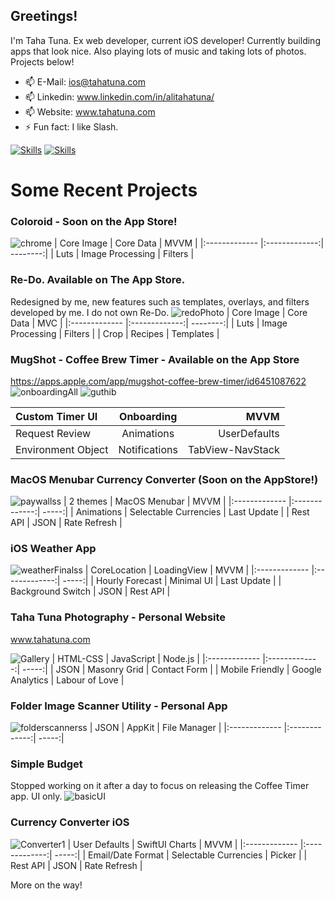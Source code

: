 ## Greetings! 

I'm Taha Tuna. Ex web developer, current iOS developer! Currently building apps that look nice. Also playing lots of music and taking lots of photos. Projects below!

- 📫 E-Mail: ios@tahatuna.com
- 📫 Linkedin: www.linkedin.com/in/alitahatuna/
- 📫 Website: www.tahatuna.com
- ⚡ Fun fact: I like Slash.

[![Skills](https://skillicons.dev/icons?i=swift,cs,html,css,js,nodejs)](https://skillicons.dev)
[![Skills](https://skillicons.dev/icons?i=blender,figma,git,ps,unity)](https://skillicons.dev)

# Some Recent Projects

### Coloroid - Soon on the App Store!
![chrome](https://github.com/TahaTuna1/TahaTuna1/assets/119931873/a445856d-9586-4150-9d6e-5ac7226965d3)
| Core Image | Core Data | MVVM  |
|:------------- |:-------------:| --------:|
| Luts  | Image Processing | Filters |

### Re-Do. Available on The App Store.
Redesigned by me, new features such as templates, overlays, and filters developed by me. I do not own Re-Do.
![redoPhoto](https://github.com/TahaTuna1/TahaTuna1/assets/119931873/2b702434-6610-4520-8f9e-263ac48a0aa7)
| Core Image | Core Data | MVC  |
|:------------- |:-------------:| --------:|
| Luts  | Image Processing | Filters |
| Crop  | Recipes | Templates |

### MugShot - Coffee Brew Timer - Available on the App Store
https://apps.apple.com/app/mugshot-coffee-brew-timer/id6451087622
![onboardingAll](https://github.com/TahaTuna1/TahaTuna1/assets/119931873/aafd8b83-a0b5-408a-a02d-7c9678598cfc)
![guthib](https://github.com/TahaTuna1/TahaTuna1/assets/119931873/1a9ec06c-f309-4702-835e-d028c864214d)

| Custom Timer UI | Onboarding | MVVM  |
|:------------- |:-------------:| --------:|
| Request Review  | Animations | UserDefaults |
| Environment Object | Notifications | TabView-NavStack |

### MacOS Menubar Currency Converter (Soon on the AppStore!)
![paywallss](https://github.com/TahaTuna1/TahaTuna1/assets/119931873/f3e9ba78-f7cf-4e05-a4d2-30727d3f8792)
| 2 themes | MacOS Menubar | MVVM  |
|:------------- |:-------------:| -----:|
| Animations  | Selectable Currencies | Last Update |
| Rest API | JSON | Rate Refresh |

### iOS Weather App

![weatherFinalss](https://user-images.githubusercontent.com/119931873/235505315-0eaa8bba-e73b-44f3-a6c0-37fbbb5a53f2.jpg)
| CoreLocation | LoadingView | MVVM  |
|:------------- |:-------------:| -----:|
| Hourly Forecast  | Minimal UI | Last Update |
| Background Switch | JSON | Rest API |

### Taha Tuna Photography - Personal Website
www.tahatuna.com

![Gallery](https://user-images.githubusercontent.com/119931873/234128232-b94983ea-a488-4528-8c59-d3ef75a772d9.jpg)
| HTML-CSS | JavaScript | Node.js  |
|:------------- |:-------------:| -----:|
| JSON  | Masonry Grid | Contact Form |
| Mobile Friendly | Google Analytics | Labour of Love |

### Folder Image Scanner Utility - Personal App

![folderscannerss](https://github.com/TahaTuna1/TahaTuna1/assets/119931873/8b2c64d4-5e9e-47de-a517-403acb7b5a7b)
| JSON | AppKit | File Manager  |
|:------------- |:-------------:| -----:|

### Simple Budget

Stopped working on it after a day to focus on releasing the Coffee Timer app. UI only.
![basicUI](https://github.com/TahaTuna1/TahaTuna1/assets/119931873/eb556a18-c23e-45ff-9416-697763ad3146)


### Currency Converter iOS 

![Converter1](https://github.com/TahaTuna1/TahaTuna1/assets/119931873/4d952dd5-012c-4777-b588-81db2fcc323f)
| User Defaults | SwiftUI Charts | MVVM  |
|:------------- |:-------------:| -----:|
| Email/Date Format  | Selectable Currencies | Picker |
| Rest API | JSON | Rate Refresh |


More on the way!
